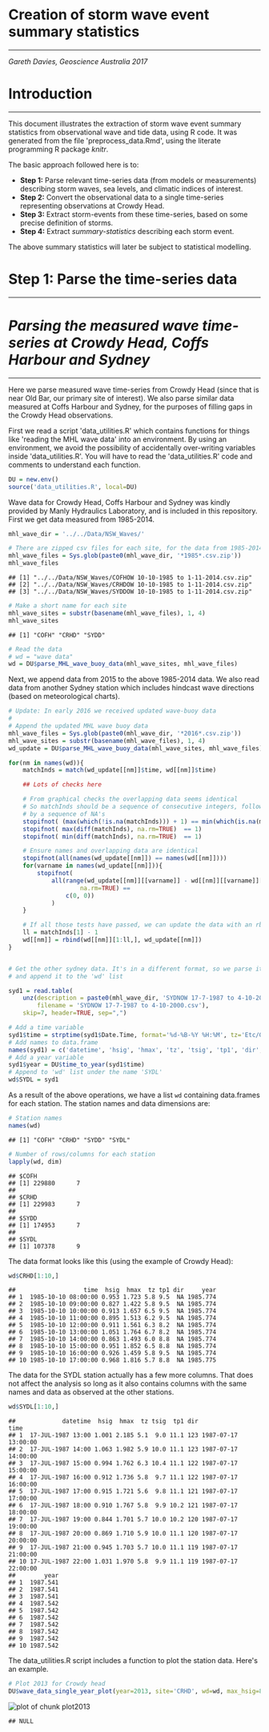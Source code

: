 
# **Creation of storm wave event summary statistics**
------------------------------------------------------

*Gareth Davies, Geoscience Australia 2017*

# Introduction
------------------

This document illustrates the extraction of storm wave event summary statistics
from observational wave and tide data, using R code. It was generated from the
file 'preprocess_data.Rmd', using the literate programming R package *knitr*. 

The basic approach followed here is to:
* **Step 1:** Parse relevant time-series data (from models or measurements) describing storm waves, sea levels, and climatic indices of interest. 
* **Step 2:** Convert the observational data to a single time-series representing observations at Crowdy Head. 
* **Step 3:** Extract storm-events from these time-series, based on some precise definition of storms.
* **Step 4:** Extract *summary-statistics* describing each storm event.

The above summary statistics will later be subject to statistical modelling.


# **Step 1: Parse the time-series data**
----------------------------------------

# *Parsing the measured wave time-series at Crowdy Head, Coffs Harbour and Sydney*
------------------------------------------------------------------------------------------

Here we parse measured wave time-series from Crowdy Head (since that is near
Old Bar, our primary site of interest). We also parse similar data measured at
Coffs Harbour and Sydney, for the purposes of filling gaps in the Crowdy Head
observations. 

First we read a script 'data_utilities.R' which contains functions for things
like 'reading the MHL wave data' into an environment. By using an environment,
we avoid the possibility of accidentally over-writing variables inside
'data_utilities.R'. You will have to read the 'data_utilities.R' code and comments
to understand each function. 


```r
DU = new.env()
source('data_utilities.R', local=DU) 
```

Wave data for Crowdy Head, Coffs Harbour and Sydney was kindly provided by
Manly Hydraulics Laboratory, and is included in this repository. First we get
data measured from 1985-2014.


```r
mhl_wave_dir = '../../Data/NSW_Waves/'

# There are zipped csv files for each site, for the data from 1985-2014
mhl_wave_files = Sys.glob(paste0(mhl_wave_dir, '*1985*.csv.zip'))
mhl_wave_files
```

```
## [1] "../../Data/NSW_Waves/COFHOW 10-10-1985 to 1-11-2014.csv.zip"
## [2] "../../Data/NSW_Waves/CRHDOW 10-10-1985 to 1-11-2014.csv.zip"
## [3] "../../Data/NSW_Waves/SYDDOW 10-10-1985 to 1-11-2014.csv.zip"
```

```r
# Make a short name for each site
mhl_wave_sites = substr(basename(mhl_wave_files), 1, 4)
mhl_wave_sites
```

```
## [1] "COFH" "CRHD" "SYDD"
```

```r
# Read the data
# wd = "wave data"
wd = DU$parse_MHL_wave_buoy_data(mhl_wave_sites, mhl_wave_files)
```

Next, we append data from 2015 to the above 1985-2014 data. We also read data
from another Sydney station which includes hindcast wave directions (based on
meteorological charts).


```r
# Update: In early 2016 we received updated wave-buoy data
#
# Append the updated MHL wave buoy data
mhl_wave_files = Sys.glob(paste0(mhl_wave_dir, '*2016*.csv.zip'))
mhl_wave_sites = substr(basename(mhl_wave_files), 1, 4)
wd_update = DU$parse_MHL_wave_buoy_data(mhl_wave_sites, mhl_wave_files)

for(nm in names(wd)){
    matchInds = match(wd_update[[nm]]$time, wd[[nm]]$time)

    ## Lots of checks here

    # From graphical checks the overlapping data seems identical
    # So matchInds should be a sequence of consecutive integers, followed
    # by a sequence of NA's
    stopifnot( (max(which(!is.na(matchInds))) + 1) == min(which(is.na(matchInds))) )
    stopifnot( max(diff(matchInds), na.rm=TRUE)  == 1)
    stopifnot( min(diff(matchInds), na.rm=TRUE)  == 1)

    # Ensure names and overlapping data are identical
    stopifnot(all(names(wd_update[[nm]]) == names(wd[[nm]])))
    for(varname in names(wd_update[[nm]])){
        stopifnot(
            all(range(wd_update[[nm]][[varname]] - wd[[nm]][[varname]][matchInds], 
                    na.rm=TRUE) == 
                c(0, 0))
            )
    }

    # If all those tests have passed, we can update the data with an rbind 
    ll = matchInds[1] - 1
    wd[[nm]] = rbind(wd[[nm]][1:ll,], wd_update[[nm]])
}


# Get the other sydney data. It's in a different format, so we parse it here,
# and append it to the 'wd' list

syd1 = read.table(
    unz(description = paste0(mhl_wave_dir, 'SYDNOW 17-7-1987 to 4-10-2000.csv.zip'), 
        filename = 'SYDNOW 17-7-1987 to 4-10-2000.csv'),
    skip=7, header=TRUE, sep=",")

# Add a time variable
syd1$time = strptime(syd1$Date.Time, format='%d-%B-%Y %H:%M', tz='Etc/GMT-10')
# Add names to data.frame
names(syd1) = c('datetime', 'hsig', 'hmax', 'tz', 'tsig', 'tp1', 'dir', 'time')
# Add a year variable
syd1$year = DU$time_to_year(syd1$time)
# Append to 'wd' list under the name 'SYDL'
wd$SYDL = syd1
```

As a result of the above operations, we have a list `wd` containing data.frames
for each station. The station names and data dimensions are:

```r
# Station names
names(wd)
```

```
## [1] "COFH" "CRHD" "SYDD" "SYDL"
```

```r
# Number of rows/columns for each station
lapply(wd, dim)
```

```
## $COFH
## [1] 229880      7
## 
## $CRHD
## [1] 229983      7
## 
## $SYDD
## [1] 174953      7
## 
## $SYDL
## [1] 107378      9
```
The data format looks like this (using the example of Crowdy Head):

```r
wd$CRHD[1:10,]
```

```
##                   time  hsig  hmax  tz tp1 dir     year
## 1  1985-10-10 08:00:00 0.953 1.723 5.8 9.5  NA 1985.774
## 2  1985-10-10 09:00:00 0.827 1.422 5.8 9.5  NA 1985.774
## 3  1985-10-10 10:00:00 0.913 1.657 6.5 9.5  NA 1985.774
## 4  1985-10-10 11:00:00 0.895 1.513 6.2 9.5  NA 1985.774
## 5  1985-10-10 12:00:00 0.911 1.561 6.3 8.2  NA 1985.774
## 6  1985-10-10 13:00:00 1.051 1.764 6.7 8.2  NA 1985.774
## 7  1985-10-10 14:00:00 0.863 1.493 6.0 8.8  NA 1985.774
## 8  1985-10-10 15:00:00 0.951 1.852 6.5 8.8  NA 1985.774
## 9  1985-10-10 16:00:00 0.926 1.459 5.8 9.5  NA 1985.774
## 10 1985-10-10 17:00:00 0.968 1.816 5.7 8.8  NA 1985.775
```
The data for the SYDL station actually has a few more columns. That does not
affect the analysis so long as it also contains columns with the same names and
data as observed at the other stations.

```r
wd$SYDL[1:10,]
```

```
##             datetime  hsig  hmax  tz tsig  tp1 dir                time
## 1  17-JUL-1987 13:00 1.001 2.185 5.1  9.0 11.1 123 1987-07-17 13:00:00
## 2  17-JUL-1987 14:00 1.063 1.982 5.9 10.0 11.1 123 1987-07-17 14:00:00
## 3  17-JUL-1987 15:00 0.994 1.762 6.3 10.4 11.1 122 1987-07-17 15:00:00
## 4  17-JUL-1987 16:00 0.912 1.736 5.8  9.7 11.1 122 1987-07-17 16:00:00
## 5  17-JUL-1987 17:00 0.915 1.721 5.6  9.8 11.1 121 1987-07-17 17:00:00
## 6  17-JUL-1987 18:00 0.910 1.767 5.8  9.9 10.2 121 1987-07-17 18:00:00
## 7  17-JUL-1987 19:00 0.844 1.701 5.7 10.0 10.2 120 1987-07-17 19:00:00
## 8  17-JUL-1987 20:00 0.869 1.710 5.9 10.0 11.1 120 1987-07-17 20:00:00
## 9  17-JUL-1987 21:00 0.945 1.703 5.7 10.0 11.1 119 1987-07-17 21:00:00
## 10 17-JUL-1987 22:00 1.031 1.970 5.8  9.9 11.1 119 1987-07-17 22:00:00
##        year
## 1  1987.541
## 2  1987.541
## 3  1987.541
## 4  1987.542
## 5  1987.542
## 6  1987.542
## 7  1987.542
## 8  1987.542
## 9  1987.542
## 10 1987.542
```

The data_utilities.R script includes a function to plot the station data.
Here's an example.

```r
# Plot 2013 for Crowdy head
DU$wave_data_single_year_plot(year=2013, site='CRHD', wd=wd, max_hsig=8, max_tp1=15)
```

![plot of chunk plot2013](figure/plot2013-1.png)

```
## NULL
```
